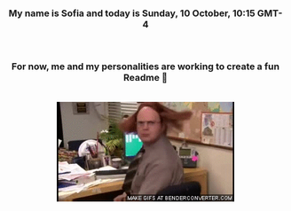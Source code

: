 


<div align="center">
<h3 >My name is Sofia and today is Sunday, 10 October, 10:15 GMT-4</h3><br>
<h3 >For now, me and my personalities are working to create a fun Readme 👋
</h3><br>
<img src='img/dwight.gif' alt='working...'/>
</div>

